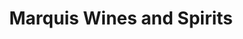 ---
title: "Marquis Wines and Spirits"
url: /locust-valley/marquis-wines-and-spirits/
shop: wine
---